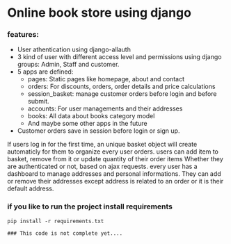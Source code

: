 # Online book store using django
### features:
* User athentication using django-allauth
* 3 kind of user with different access level and permissions using django groups: Admin, Staff and customer.
* 5 apps are defined:
  * pages: Static pages like homepage, about and contact
  * orders: For discounts, orders, order details and price calculations
  * session_basket: manage customer orders before login and before submit.
  * accounts: For user managements and their addresses
  * books: All data about books category model
  * And maybe some other apps in the future
* Customer orders save in session before login or sign up.


 If users log in for the first time, an unique basket object will create automaticly for them to organize every user orders.
users can add item to basket, remove from it or update quantity of their order items Whether they are authenticated or not, based on ajax requests.
every user has a dashboard to manage addresses and personal informations. They can add or remove their addresses except address is related to an order or it is their default address. 

### if you like to run the project install requirements
```
pip install -r requirements.txt

### This code is not complete yet....
